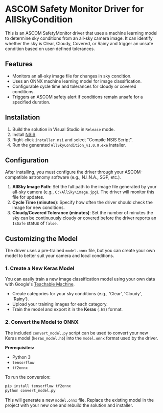 # ASCOM Safety Monitor Driver for AllSkyCondition

This is an ASCOM SafetyMonitor driver that uses a machine learning model to determine sky conditions from an all-sky camera image. It can identify whether the sky is Clear, Cloudy, Covered, or Rainy and trigger an unsafe condition based on user-defined tolerances.

## Features

- Monitors an all-sky image file for changes in sky condition.
- Uses an ONNX machine learning model for image classification.
- Configurable cycle time and tolerances for cloudy or covered conditions.
- Triggers an ASCOM safety alert if conditions remain unsafe for a specified duration.

## Installation

1.  Build the solution in Visual Studio in `Release` mode.
2.  Install [NSIS](https://nsis.sourceforge.io/Download).
3.  Right-click `installer.nsi` and select "Compile NSIS Script".
4.  Run the generated `AllSkyCondition_v1.0.0.exe` installer.

## Configuration

After installing, you must configure the driver through your ASCOM-compatible astronomy software (e.g., N.I.N.A., SGP, etc.).

1.  **AllSky Image Path**: Set the full path to the image file generated by your all-sky camera (e.g., `C:\AllSky\image.jpg`). The driver will monitor this file for updates.
2.  **Cycle Time (minutes)**: Specify how often the driver should check the image for new conditions.
3.  **Cloudy/Covered Tolerance (minutes)**: Set the number of minutes the sky can be continuously cloudy or covered before the driver reports an `IsSafe` status of `false`.

## Customizing the Model

The driver uses a pre-trained `model.onnx` file, but you can create your own model to better suit your camera and local conditions.

### 1. Create a New Keras Model

You can easily train a new image classification model using your own data with Google's [Teachable Machine](https://teachablemachine.withgoogle.com/).

- Create categories for your sky conditions (e.g., 'Clear', 'Cloudy', 'Rainy').
- Upload your training images for each category.
- Train the model and export it in the **Keras** (`.h5`) format.

### 2. Convert the Model to ONNX

The included `convert_model.py` script can be used to convert your new Keras model (`keras_model.h5`) into the `model.onnx` format used by the driver.

**Prerequisites:**
- Python 3
- `tensorflow`
- `tf2onnx`

To run the conversion:
```bash
pip install tensorflow tf2onnx
python convert_model.py
```

This will generate a new `model.onnx` file. Replace the existing model in the project with your new one and rebuild the solution and installer.
